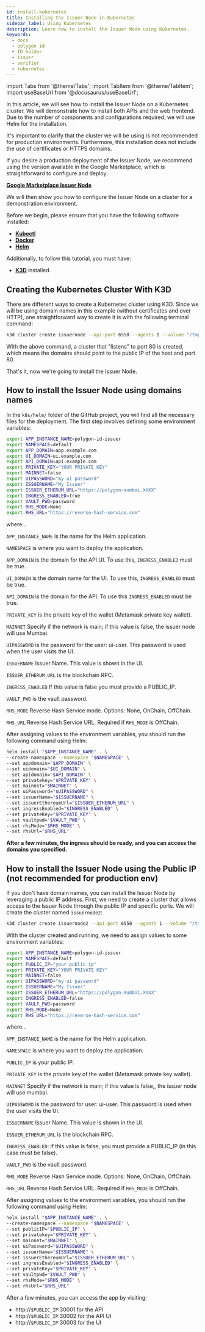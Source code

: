 ```yaml
---
id: install-kubernetes
title: Installing the Issuer Node in Kubernetes
sidebar_label: Using Kubernetes
description: Learn how to install the Issuer Node using Kubernetes.
keywords:
  - docs
  - polygon id
  - ID holder
  - issuer
  - verifier
  - kubernetes
---
```


import Tabs from '@theme/Tabs';
import TabItem from '@theme/TabItem';
import useBaseUrl from '@docusaurus/useBaseUrl';

In this article, we will see how to install the Issuer Node on a Kubernetes cluster. We will demonstrate how to install both APIs and the web frontend. Due to the number of components and configurations required, we will use Helm for the installation.

It's important to clarify that the cluster we will be using is not recommended for production environments. Furthermore, this installation does not include the use of certificates or HTTPS domains.

If you desire a production deployment of the Issuer Node, we recommend using the version available in the Google Marketplace, which is straightforward to configure and deploy:

**[Google Marketplace Issuer Node](https://console.cloud.google.com/marketplace/product/polygon-public/polygon-id-issuer-node)**

We will then show you how to configure the Issuer Node on a cluster for a demonstration environment.

Before we begin, please ensure that you have the following software installed:

- **[Kubectl](https://kubernetes.io/docs/reference/kubectl/overview/)**
- **[Docker](https://docs.docker.com/install/)**
- **[Helm](https://helm.sh/)**

Additionally, to follow this tutorial, you must have:

- **[K3D](https://k3d.io/v5.6.0/#installation)** installed.

## Creating the Kubernetes Cluster With K3D

There are different ways to create a Kubernetes cluster using K3D. Since we will be using domain names in this example (without certificates and over HTTP), one straightforward way to create it is with the following terminal command:

```bash
k3d cluster create issuernode --api-port 6550 --agents 1 --volume "/tmp/data:/data@agent:*" --volume "/tmp/data:/data@server:*" -p "80:80@loadbalancer"
```

With the above command, a cluster that "listens" to port 80 is created, which means the domains should point to the public IP of the host and port 80.

That's it, now we're going to install the Issuer Node.

## How to install the Issuer Node using domains names

In the `k8s/helm/` folder of the GitHub project, you will find all the necessary files for the deployment. The first step involves defining some environment variables:

```bash
export APP_INSTANCE_NAME=polygon-id-issuer
export NAMESPACE=default
export APP_DOMAIN=app.example.com
export UI_DOMAIN=ui.example.com
export API_DOMAIN=api.example.com
export PRIVATE_KEY="YOUR PRIVATE KEY"
export MAINNET=false
export UIPASSWORD="my ui password"
export ISSUERNAME="My Issuer"
export ISSUER_ETHERUM_URL="https://polygon-mumbai.XXXX"
export INGRESS_ENABLED=true
export VAULT_PWD=password
export RHS_MODE=None                                    
export RHS_URL="https://reverse-hash-service.com"
```

where…

`APP_INSTANCE_NAME` is the name for the Helm application.

`NAMESPACE` is where you want to deploy the application.

`APP_DOMAIN` is the domain for the API UI. To use this, `INGRESS_ENABLED` must be true.

`UI_DOMAIN` is the domain name for the UI. To use this, `INGRESS_ENABLED` must be true.

`API_DOMAIN` is the domain for the API. To use this `INGRESS_ENABLED` must be true.

`PRIVATE_KEY` is the private key of the wallet (Metamask private key wallet).

`MAINNET` Specify if the network is main; if this value is false, the issuer node will use Mumbai.

`UIPASSWORD` is the password for the user: ui-user. This password is used when the user visits the UI.

`ISSUERNAME` Issuer Name. This value is shown in the UI.

`ISSUER_ETHERUM_URL` is the blockchain RPC.

`INGRESS_ENABLED` If this value is false you must provide a PUBLIC_IP.

`VAULT_PWD` is the vault password.

`RHS_MODE` Reverse Hash Service mode. Options: None, OnChain, OffChain.

`RHS_URL` Reverse Hash Service URL. Required if `RHS_MODE` is OffChain.

After assigning values to the environment variables, you should run the following command using Helm:

```bash
helm install "$APP_INSTANCE_NAME" . \
--create-namespace --namespace "$NAMESPACE" \
--set appdomain="$APP_DOMAIN" \
--set uidomain="$UI_DOMAIN" \
--set apidomain="$API_DOMAIN" \
--set privatekey="$PRIVATE_KEY" \
--set mainnet="$MAINNET" \
--set uiPassword="$UIPASSWORD" \
--set issuerName="$ISSUERNAME" \
--set issuerEthereumUrl="$ISSUER_ETHERUM_URL" \
--set ingressEnabled="$INGRESS_ENABLED" \
--set privateKey="$PRIVATE_KEY" \
--set vaultpwd="$VAULT_PWD" \
--set rhsMode="$RHS_MODE" \
--set rhsUrl="$RHS_URL"
```

**After a few minutes, the ingress should be ready, and you can access the domains you specified.**

## How to install the Issuer Node using the Public IP (not recommended for production env)

If you don't have domain names, you can install the Issuer Node by leveraging a public IP address. First, we need to create a cluster that allows access to the Issuer Node through the public IP and specific ports. We will create the cluster named `issuernode2`:

```bash
k3d cluster create issuernode2 --api-port 6550 --agents 1 --volume "/tmp/data:/data@agent:*" --volume "/tmp/data:/data@server:*" -p "30000-30010:30000-30010@server:0"
```

With the cluster created and running, we need to assign values to some environment variables:

```bash
export APP_INSTANCE_NAME=polygon-id-issuer
export NAMESPACE=default
export PUBLIC_IP="your public ip"
export PRIVATE_KEY="YOUR PRIVATE KEY"
export MAINNET=false
export UIPASSWORD="my ui password"
export ISSUERNAME="My Issuer"
export ISSUER_ETHERUM_URL="https://polygon-mumbai.XXXX"
export INGRESS_ENABLED=false
export VAULT_PWD=password
export RHS_MODE=None                                    
export RHS_URL="https://reverse-hash-service.com"
```

where…

`APP_INSTANCE_NAME` is the name for the Helm application.

`NAMESPACE` is where you want to deploy the application.

`PUBLIC_IP` is your public IP.

`PRIVATE_KEY` is the private key of the wallet (Metamask private key wallet).

`MAINNET` Specify if the network is main; if this value is false,, the issuer node will use mumbai.

`UIPASSWORD` is the password for user: ui-user. This password is used when the user visits the UI.

`ISSUERNAME` Issuer Name. This value is shown in the UI.

`ISSUER_ETHERUM_URL` is the blockchain RPC.

`INGRESS_ENABLED`: if this value is false, you must provide a PUBLIC_IP (in this case must be false).

`VAULT_PWD` is the vault password.

`RHS_MODE` Reverse Hash Service mode. Options: None, OnChain, OffChain.

`RHS_URL` Reverse Hash Service URL. Required if `RHS_MODE` is OffChain.

After assigning values to the environment variables, you should run the following command using Helm:

```bash
helm install "$APP_INSTANCE_NAME" . \
--create-namespace --namespace "$NAMESPACE" \
--set publicIP="$PUBLIC_IP" \
--set privatekey="$PRIVATE_KEY" \
--set mainnet="$MAINNET" \
--set uiPassword="$UIPASSWORD" \
--set issuerName="$ISSUERNAME" \
--set issuerEthereumUrl="$ISSUER_ETHERUM_URL" \
--set ingressEnabled="$INGRESS_ENABLED" \
--set privateKey="$PRIVATE_KEY" \
--set vaultpwd="$VAULT_PWD" \
--set rhsMode="$RHS_MODE" \
--set rhsUrl="$RHS_URL"
```

After a few minutes, you can access the app by visiting:

- http://`$PUBLIC_IP`:30001 for the API
- http://`$PUBLIC_IP`:30002 for the API UI
- http://`$PUBLIC_IP`:30003 for the UI

